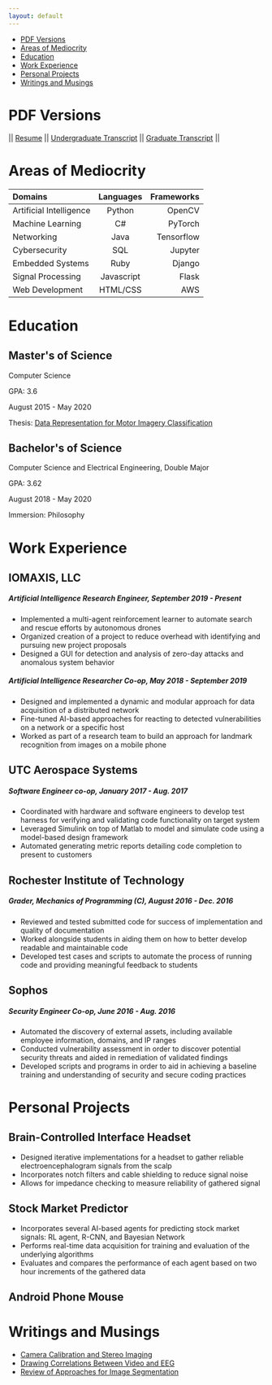 ```yaml
---
layout: default
---
```


- [PDF Versions](#pdf-versions)
- [Areas of Mediocrity](#areas-of-mediocrity)
- [Education](#education)
- [Work Experience](#work-experience)
- [Personal Projects](#personal-projects)
- [Writings and Musings](#writings-and-musings)

# PDF Versions

|| [Resume](assets/Festa_Andrew_resume.pdf) || [Undergraduate Transcript](assets/ugrad_unofficial_transcript.pdf) || [Graduate Transcript](assets/grad_unofficial_transcript.pdf) ||

# Areas of Mediocrity

| Domains | Languages | Frameworks |
|:--------|:---------:|-----------:|
| Artificial Intelligence | Python | OpenCV |
| Machine Learning | C# | PyTorch |
| Networking | Java | Tensorflow |
| Cybersecurity | SQL | Jupyter |
| Embedded Systems | Ruby | Django |
| Signal Processing | Javascript | Flask |
| Web Development | HTML/CSS | AWS |

# Education

## Master's of Science

Computer Science

GPA: 3.6

August 2015 - May 2020

Thesis: [Data Representation for Motor Imagery Classification](https://scholarworks.rit.edu/theses/10369/)

## Bachelor's of Science

Computer Science and Electrical Engineering, Double Major

GPA: 3.62

August 2018 - May 2020

Immersion: Philosophy

# Work Experience

## IOMAXIS, LLC

##### Artificial Intelligence Research Engineer, September 2019 - Present

- Implemented a multi-agent reinforcement learner to automate search and rescue efforts by autonomous drones
- Organized creation of a project to reduce overhead with identifying and pursuing new project proposals
- Designed a GUI for detection and analysis of zero-day attacks and anomalous system behavior

##### Artificial Intelligence Researcher Co-op, May 2018 - September 2019

- Designed and implemented a dynamic and modular approach for data acquisition of a distributed network
- Fine-tuned AI-based approaches for reacting to detected vulnerabilities on a network or a specific host
- Worked as part of a research team to build an approach for landmark recognition from images on a mobile phone

## UTC Aerospace Systems

##### Software Engineer co-op, January 2017 - Aug. 2017

- Coordinated with hardware and software engineers to develop test harness for verifying and validating code functionality on target system
- Leveraged Simulink on top of Matlab to model and simulate code using a model-based design framework
- Automated generating metric reports detailing code completion to present to customers

## Rochester Institute of Technology

##### Grader, Mechanics of Programming (C), August 2016 - Dec. 2016

- Reviewed and tested submitted code for success of implementation and quality of documentation
- Worked alongside students in aiding them on how to better develop readable and maintainable code
- Developed test cases and scripts to automate the process of running code and providing meaningful feedback to students

## Sophos

##### Security Engineer Co-op, June 2016 - Aug. 2016

- Automated the discovery of external assets, including available employee information, domains, and IP ranges
- Conducted vulnerability assessment in order to discover potential security threats and aided in remediation of validated findings
- Developed scripts and programs in order to aid in achieving a baseline training and understanding of security and secure coding practices

# Personal Projects

## Brain-Controlled Interface Headset

- Designed iterative implementations for a headset to gather reliable electroencephalogram signals from the scalp
- Incorporates notch filters and cable shielding to reduce signal noise
- Allows for impedance checking to measure reliability of gathered signal

## Stock Market Predictor

- Incorporates several AI-based agents for predicting stock market signals: RL agent, R-CNN, and Bayesian Network
- Performs real-time data acquisition for training and evaluation of the underlying algorithms
- Evaluates and compares the performance of each agent based on two hour increments of the gathered data

## Android Phone Mouse

# Writings and Musings

- [Camera Calibration and Stereo Imaging](https://github.com/Adrang/papers-and-publications/blob/master/Camera_Calibration_and_Stereo_Imaging.pdf)
- [Drawing Correlations Between Video and EEG](https://github.com/Adrang/papers-and-publications/blob/master/Drawing_Correlations_Between_Video_and_EEG.pdf)
- [Review of Approaches for Image Segmentation](https://github.com/Adrang/papers-and-publications/blob/master/Review_of_Approaches_for_Image_Segmentation.pdf)